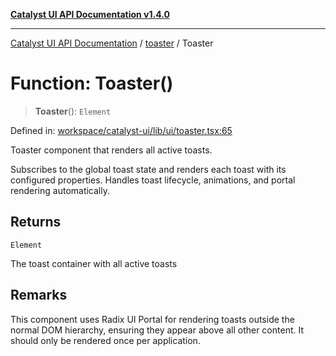[**Catalyst UI API Documentation v1.4.0**](../../README.md)

---

[Catalyst UI API Documentation](../../README.md) / [toaster](../README.md) / Toaster

# Function: Toaster()

> **Toaster**(): `Element`

Defined in: [workspace/catalyst-ui/lib/ui/toaster.tsx:65](https://github.com/TheBranchDriftCatalyst/catalyst-ui/blob/main/lib/ui/toaster.tsx#L65)

Toaster component that renders all active toasts.

Subscribes to the global toast state and renders each toast
with its configured properties. Handles toast lifecycle,
animations, and portal rendering automatically.

## Returns

`Element`

The toast container with all active toasts

## Remarks

This component uses Radix UI Portal for rendering toasts outside
the normal DOM hierarchy, ensuring they appear above all other content.
It should only be rendered once per application.
